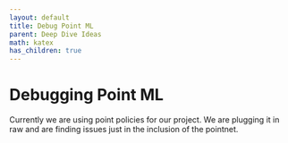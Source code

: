```yaml
---
layout: default
title: Debug Point ML
parent: Deep Dive Ideas
math: katex
has_children: true
---
```


# Debugging Point ML

Currently we are using point policies for our project. We are plugging it in raw and are finding issues just in the inclusion of the pointnet. 

